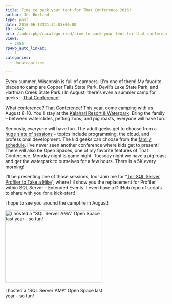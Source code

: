 ```yaml
---
title: Time to pack your tent for That Conference 2016!
author: Jes Borland
type: post
date: 2016-06-13T21:34:03+00:00
ID: 4542
url: /index.php/uncategorized/time-to-pack-your-tent-for-that-conference-2016/
views:
  - 2355
rp4wp_auto_linked:
  - 1
categories:
  - Uncategorized

---
```

Every summer, Wisconsin is full of campers. (I'm one of them! My favorite places to camp are Copper Falls State Park, Devil's Lake State Park, and Hartman Creek State Park.) In August, there's even a summer camp for geeks &#8211; <a href="https://www.thatconference.com/" target="_blank">That Conference</a>!

What conference? <a href="https://www.thatconference.com/" target="_blank">That Conference</a>! This year, come camping with us August 8-10. You'll stay at the <a href="http://www.kalahariresorts.com/wisconsin" target="_blank">Kalahari Resort & Waterpark</a>. Bring the family &#8211; between waterslides, petting zoos, and pig roasts, everyone will have fun.

Seriously, _everyone_ will have fun. The adult geeks get to choose from a <a href="https://www.thatconference.com/Schedule" target="_blank">huge slate of sessions</a> &#8211; topics include programming, the cloud, and professional development. The kid geeks can choose from the <a href="https://www.thatconference.com/Schedule/FamilySchedule" target="_blank">family schedule</a>. I've never seen another conference where kids get to present! There will also be Open Spaces, one of my favorite features of That Conference. Monday night is game night. Tuesday night we have a pig roast and get the waterpark to ourselves for a few hours. There is a 5K every morning!

I'll be presenting one of those sessions, too! Join me for “<a href="https://www.thatconference.com/sessions/session/10219" target="_blank">Tell SQL Server Profiler to Take a Hike</a>“, where I'll show you the replacement for Profiler within SQL Server &#8211; Extended Events. I even have a GitHub repo of scripts to share with you for a kick-start!

I hope to see you around the campfire in August!

<div id="attachment_4543" style="width: 310px" class="wp-caption aligncenter">
  <img class="wp-image-4543 size-medium" src="/wp-content/uploads/2016/06/ThatConf-open-spaces-300x228.jpg" alt="I hosted a &quot;SQL Server AMA&quot; Open Space last year - so fun! " width="300" height="228" srcset="/wp-content/uploads/2016/06/ThatConf-open-spaces-300x228.jpg 300w, /wp-content/uploads/2016/06/ThatConf-open-spaces.jpg 1024w" sizes="(max-width: 300px) 100vw, 300px" />
  
  <p class="wp-caption-text">
    I hosted a “SQL Server AMA” Open Space last year &#8211; so fun!
  </p>
</div>

&nbsp;